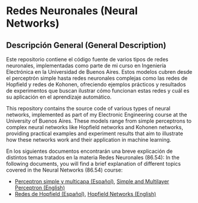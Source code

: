 # **Redes Neuronales (Neural Networks)**
## **Descripción General (General Description)**
Este repositorio contiene el código fuente de varios tipos de redes neuronales, implementadas como parte de mi curso en Ingeniería Electrónica en la Universidad de Buenos Aires. Estos modelos cubren desde el perceptrón simple hasta redes neuronales complejas como las redes de Hopfield y redes de Kohonen, ofreciendo ejemplos prácticos y resultados de experimentos que buscan ilustrar cómo funcionan estas redes y cuál es su aplicación en el aprendizaje automático.

This repository contains the source code of various types of neural networks, implemented as part of my Electronic Engineering course at the University of Buenos Aires. These models range from simple perceptrons to complex neural networks like Hopfield networks and Kohonen networks, providing practical examples and experiment results that aim to illustrate how these networks work and their application in machine learning.

En los siguientes documentos encontrarán una breve explicación de distintos temas tratados en la materia Redes Neuronales (86.54):
In the following documents, you will find a brief explanation of different topics covered in the Neural Networks (86.54) course:

- [Perceptron simple y multicapa (Español)](docs/perceptron.md), [Simple and Multilayer Perceptron (English)](docs/perceptron-en.md)
- [Redes de Hopfield (Español)](docs/hopfield.md), [Hopfield Networks (English)](docs/hopfield-en.md)
